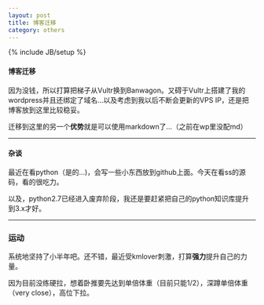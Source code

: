 ```yaml
---
layout: post
title: 博客迁移
category: others
---
```

{% include JB/setup %}

#### 博客迁移

因为没钱，所以打算把梯子从Vultr换到Banwagon。又碍于Vultr上搭建了我的wordpress并且还绑定了域名...以及考虑到我以后不断会更新的VPS IP，还是把博客放到这里比较稳妥。

迁移到这里的另一个**优势**就是可以使用markdown了...（之前在wp里没配md）

*****

#### 杂谈

最近在看python（是的...)，会写一些小东西放到github上面。今天在看ss的源码，看的很吃力。

以及，python2.7已经进入废弃阶段，我还是要赶紧把自己的python知识库提升到3.x才好。

*****

### 运动

系统地坚持了小半年吧。还不错，最近受kmlover刺激，打算**强力**提升自己的力量。

因为目前没练硬拉，想着卧推要先达到单倍体重（目前只能1/2），深蹲单倍体重（very close），高位下拉。



